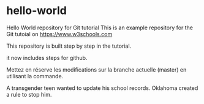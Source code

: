 # hello-world
Hello World repository for Git tutorial
This is an example repository for the Git tutoial on https://www.w3schools.com

This repository is built step by step in the tutorial.

it now includes steps for github.

Mettez en réserve les modifications sur la branche actuelle (master) en utilisant la commande.

A transgender teen wanted to update his school records. Oklahoma created a rule to stop him.


